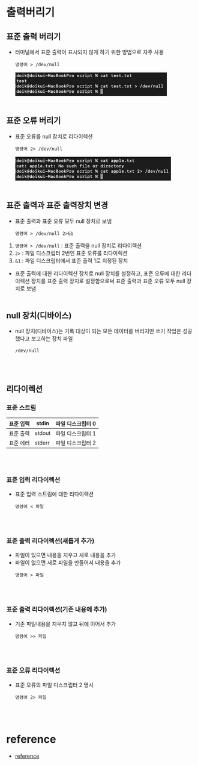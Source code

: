# 출력버리기

## 표준 출력 버리기
- 터미널에서 표준 출력이 표시되지 않게 하기 위한 방법으로 자주 사용
    ```shell script
    명령어 > /dev/null
    ```
    ![1](./img/출력버리기/screenshot202101271357.png)
<br><br>
## 표준 오류 버리기
- 표준 오류를 null 장치로 리다이렉션
    ```shell script
    명령어 2> /dev/null
    ```
    ![2](./img/출력버리기/screenshot202101271358.png)
<br><br>
## 표준 출력과 표준 출력장치 변경
- 표준 출력과 표준 오류 모두 null 장치로 보냄
    ```shell script
    명령어 > /dev/null 2>&1
    ```
1. `명령어 > /dev/null` : 표준 출력을 null 장치로 리다이렉션
2. `2>` : 파일 디스크립터 2번인 표준 오류를 리다이렉션
3. `&1` : 파일 디스크립터에서 표준 출력 1로 지정된 장치
- 표준 출력에 대한 리다이렉션 장치로 null 장치를 설정하고, 표준 오류에 대한 리다이렉션 장치를 표준 출력 장치로 설정함으로써 표준 출력과 표준 오류 모두 null 장치로 보냄
<br><br>
## null 장치(디바이스)
- null 장치(디바이스)는 기록 대상이 되는 모든 데이터를 버리지만 쓰기 작업은 성공했다고 보고하는 장치 파일
    ```shell script
    /dev/null
    ```
<br><br>
## 리다이렉션
### 표준 스트림
|표준 입력|stdin|파일 디스크립터 0|
|---|---|---|
|표준 출력|stdout|파일 디스크립터 1|
|표준 에러|stderr|파일 디스크립터 2|

<br><br>
### 표준 입력 리다이렉션
- 표준 입력 스트림에 대한 리다이렉션
    ```shell script
    명령어 < 파일
    ```
<br><br>
### 표준 출력 리다이렉션(새롭게 추가)
- 파일이 있으면 내용을 지우고 새로 내용을 추가
- 파일이 없으면 새로 파일을 만들어서 내용을 추가
    ```shell script
    명령어 > 파일
    ```
<br><br>
### 표준 출력 리다이렉션(기존 내용에 추가)
- 기존 파일내용을 지우지 않고 뒤에 이어서 추가
    ```shell script
    명령어 >> 파일
    ```
<br><br>
### 표준 오류 리다이렉션
- 표준 오류의 파일 디스크립터 2 명시
    ```shell script
    명령어 2> 파일
    ```
<br><br>
# reference
- [reference](https://minddoodle.tistory.com/10)